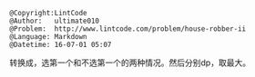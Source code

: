 ```
@Copyright:LintCode
@Author:   ultimate010
@Problem:  http://www.lintcode.com/problem/house-robber-ii
@Language: Markdown
@Datetime: 16-07-01 05:07
```

转换成，选第一个和不选第一个的两种情况。然后分别dp，取最大。